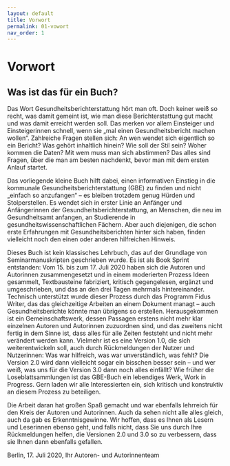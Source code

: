 ```yaml
---
layout: default
title: Vorwort
permalink: 01-vowort
nav_order: 1
---
```

# Vorwort
 
## Was ist das für ein Buch?

Das Wort Gesundheitsberichterstattung hört man oft. Doch keiner weiß so recht, was damit gemeint ist, wie man diese Berichterstattung gut macht und was damit erreicht werden soll. Das merken vor allem Einsteiger und Einsteigerinnen schnell, wenn sie „mal einen Gesundheitsbericht machen wollen“. Zahlreiche Fragen stellen sich: An wen wendet sich eigentlich so ein Bericht? Was gehört inhaltlich hinein? Wie soll der Stil sein? Woher kommen die Daten? Mit wem muss man sich abstimmen? Das alles sind Fragen, über die man am besten nachdenkt, bevor man mit dem ersten Anlauf startet.

Das vorliegende kleine Buch hilft dabei, einen informativen Einstieg in die kommunale Gesundheitsberichterstattung (GBE) zu finden und nicht „einfach so anzufangen“ – es bleiben trotzdem genug Hürden und Stolperstellen. Es wendet sich in erster Linie an Anfänger und Anfängerinnen der Gesundheitsberichterstattung, an Menschen, die neu im Gesundheitsamt anfangen, an Studierende in gesundheitswissenschaftlichen Fächern. Aber auch diejenigen, die schon erste Erfahrungen mit Gesundheitsberichten hinter sich haben, finden vielleicht noch den einen oder anderen hilfreichen Hinweis.

Dieses Buch ist kein klassisches Lehrbuch, das auf der Grundlage von Seminarmanuskripten geschrieben wurde. Es ist als Book Sprint entstanden: Vom 15. bis zum 17. Juli 2020 haben sich die Autoren und Autorinnen zusammengesetzt und in einem moderierten Prozess Ideen gesammelt, Textbausteine fabriziert, kritisch gegengelesen, ergänzt und umgeschrieben, und das an den drei Tagen mehrmals hintereinander. Technisch unterstützt wurde dieser Prozess durch das Programm Fidus Writer, das das gleichzeitige Arbeiten an einem Dokument managt – auch Gesundheitsberichte könnte man übrigens so erstellen. Herausgekommen ist ein Gemeinschaftswerk, dessen Passagen erstens nicht mehr klar einzelnen Autoren und Autorinnen zuzuordnen sind, und das zweitens nicht fertig in dem Sinne ist, dass alles für alle Zeiten feststeht und nicht mehr verändert werden kann. Vielmehr ist es eine Version 1.0, die sich weiterentwickeln soll, auch durch Rückmeldungen der Nutzer und Nutzerinnen: Was war hilfreich, was war unverständlich, was fehlt? Die Version 2.0 wird dann vielleicht sogar ein bisschen besser sein – und wer weiß, was uns für die Version 3.0 dann noch alles einfällt? Wie früher die Loseblattsammlungen ist das GBE-Buch ein lebendiges Werk, Work in Progress. Gern laden wir alle Interessierten ein, sich kritisch und konstruktiv an diesem Prozess zu beteiligen.

Die Arbeit daran hat großen Spaß gemacht und war ebenfalls lehrreich für den Kreis der Autoren und Autorinnen. Auch da sehen nicht alle alles gleich, auch da gab es Erkenntnisgewinne. Wir hoffen, dass es Ihnen als Lesern und Leserinnen ebenso geht, und falls nicht, dass Sie uns durch Ihre Rückmeldungen helfen, die Versionen 2.0 und 3.0 so zu verbessern, dass sie Ihnen dann ebenfalls gefallen.

Berlin, 17. Juli 2020, Ihr Autoren- und Autorinnenteam
